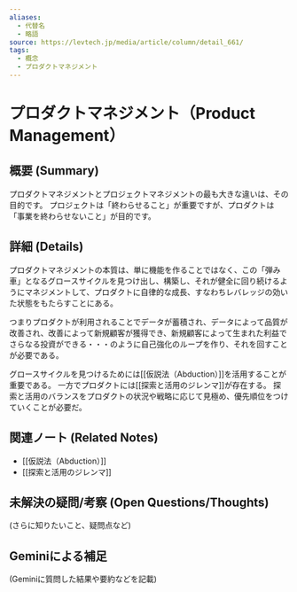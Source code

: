 ```yaml
---
aliases:
  - 代替名
  - 略語
source: https://levtech.jp/media/article/column/detail_661/
tags:
  - 概念
  - プロダクトマネジメント
---
```


# プロダクトマネジメント（Product Management）

## 概要 (Summary)
プロダクトマネジメントとプロジェクトマネジメントの最も大きな違いは、その目的です。
プロジェクトは「終わらせること」が重要ですが、プロダクトは「事業を終わらせないこと」が目的です。

## 詳細 (Details)
プロダクトマネジメントの本質は、単に機能を作ることではなく、この「弾み車」となるグロースサイクルを見つけ出し、構築し、それが健全に回り続けるようにマネジメントして、プロダクトに自律的な成長、すなわちレバレッジの効いた状態をもたらすことにある。

つまりプロダクトが利用されることでデータが蓄積され、データによって品質が改善され、改善によって新規顧客が獲得でき、新規顧客によって生まれた利益でさらなる投資ができる・・・のように自己強化のループを作り、それを回すことが必要である。

グロースサイクルを見つけるためには[[仮説法（Abduction）]]を活用することが重要である。
一方でプロダクトには[[探索と活用のジレンマ]]が存在する。
探索と活用のバランスをプロダクトの状況や戦略に応じて見極め、優先順位をつけていくことが必要だ。
## 関連ノート (Related Notes)
- [[仮説法（Abduction）]]
- [[探索と活用のジレンマ]]

## 未解決の疑問/考察 (Open Questions/Thoughts)
(さらに知りたいこと、疑問点など)

## Geminiによる補足
(Geminiに質問した結果や要約などを記載)